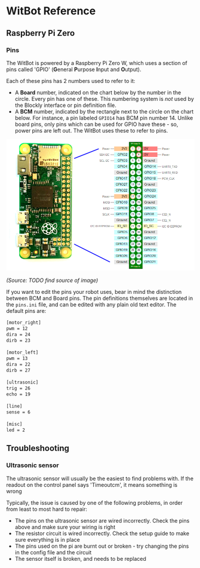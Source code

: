 # WitBot Reference

## Raspberry Pi Zero
### Pins
The WitBot is powered by a Raspberry Pi Zero W, which uses a section of pins called 'GPIO' (**G**eneral **P**urpose **I**nput and **O**utput). 

Each of these pins has 2 numbers used to refer to it:
- A **Board** number, indicated on the chart below by the number in the circle. Every pin has one of these. This numbering system is *not* used by the Blockly interface or pin definition file.
- A **BCM** number, indicated by the rectangle next to the circle on the chart below. For instance, a pin labeled `GPIO14` has BCM pin number 14. Unlike board pins, only pins which can be used for GPIO have these - so, power pins are left out. The WitBot uses these to refer to pins.

![Raspberry Pi Zero Pinout](/static/img/pinout.png)

*(Source: TODO find source of image)*

If you want to edit the pins your robot uses, bear in mind the distinction between BCM and Board pins. The pin definitions themselves are located in the `pins.ini` file, and can be edited with any plain old text editor.
The default pins are:
```
[motor_right]
pwm = 12
dira = 24
dirb = 23

[motor_left]
pwm = 13
dira = 22
dirb = 27

[ultrasonic]
trig = 26
echo = 19

[line]
sense = 6

[misc]
led = 2
```

## Troubleshooting
### Ultrasonic sensor
The ultrasonic sensor will usually be the easiest to find problems with. If the readout on the control panel says 'Timeoutcm', it means something is wrong

Typically, the issue is caused by one of the following problems, in order from least to most hard to repair:
- The pins on the ultrasonic sensor are wired incorrectly. Check the pins above and make sure your wiring is right
- The resistor circuit is wired incorrectly. Check the setup guide to make sure everything is in place
- The pins used on the pi are burnt out or broken - try changing the pins in the config file and the circuit
- The sensor itself is broken, and needs to be replaced
